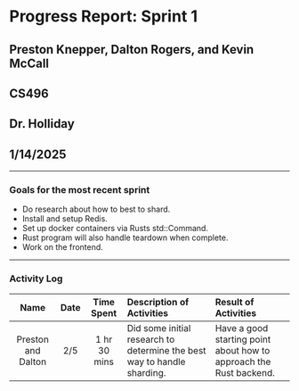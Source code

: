 # Progress Report: Sprint 1
## Preston Knepper, Dalton Rogers, and Kevin McCall
## CS496
## Dr. Holliday
## 1/14/2025

----------------------------------------

### Goals for the most recent sprint
- Do research about how to best to shard.
- Install and setup Redis.
- Set up docker containers via Rusts std::Command.
- Rust program will also handle teardown when complete.
- Work on the frontend.

-----------------------------------------------------------

### Activity Log
| Name | Date | Time Spent | Description of Activities | Result of Activities |
|:----:|:----:|:----------:|:--------------------------|:---------------------|
| Preston and Dalton | 2/5 | 1 hr 30 mins | Did some initial research to determine the best way to handle sharding. | Have a good starting point about how to approach the Rust backend. |


